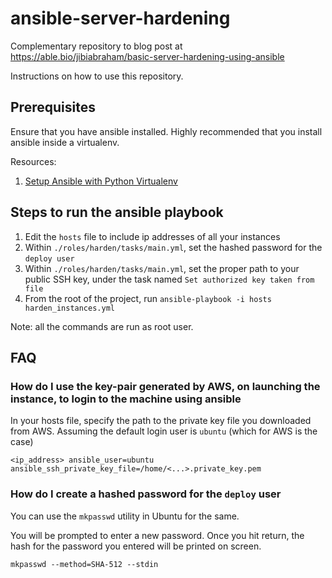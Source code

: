 # ansible-server-hardening

Complementary repository to blog post at https://able.bio/jibiabraham/basic-server-hardening-using-ansible

Instructions on how to use this repository.

## Prerequisites

Ensure that you have ansible installed. Highly recommended that you install ansible inside a virtualenv.

Resources:

1. [Setup Ansible with Python Virtualenv](https://buildahomelab.com/2018/10/06/setup-ansible-with-virtualenv/)

## Steps to run the ansible playbook

1. Edit the `hosts` file to include ip addresses of all your instances
2. Within `./roles/harden/tasks/main.yml`, set the hashed password for the `deploy user`
3. Within `./roles/harden/tasks/main.yml`, set the proper path to your public SSH key, under the task named `Set authorized key taken from file`
4. From the root of the project, run `ansible-playbook -i hosts harden_instances.yml`

Note: all the commands are run as root user.

## FAQ

### How do I use the key-pair generated by AWS, on launching the instance, to login to the machine using ansible

In your hosts file, specify the path to the private key file you downloaded from AWS.
Assuming the default login user is `ubuntu` (which for AWS is the case)

```
<ip_address> ansible_user=ubuntu ansible_ssh_private_key_file=/home/<...>.private_key.pem
```

### How do I create a hashed password for the `deploy` user

You can use the `mkpasswd` utility in Ubuntu for the same.

You will be prompted to enter a new password. Once you hit return, the hash for the password you entered will be printed on screen.

```
mkpasswd --method=SHA-512 --stdin
```

